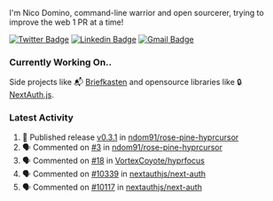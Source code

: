 
I'm Nico Domino, command-line warrior and open sourcerer, trying to improve the web 1 PR at a time!

[![Twitter Badge](https://img.shields.io/badge/-@ndom91-1ca0f1?style=flat-square&labelColor=1ca0f1&logo=twitter&logoColor=white&link=https://twitter.com/ndom91)](https://twitter.com/ndom91) [![Linkedin Badge](https://img.shields.io/badge/-ndom91-blue?style=flat-square&logo=Linkedin&logoColor=white&link=https://www.linkedin.com/in/ndom91/)](https://www.linkedin.com/in/ndom91/) [![Gmail Badge](https://img.shields.io/badge/-yo@ndo.dev-c14438?style=flat-square&logo=mail.ru&logoColor=white&link=mailto:yo@ndo.dev)](mailto:yo@ndo.dev)

### Currently Working On..

Side projects like 📬 [Briefkasten](https://briefkastenhq.com) and opensource libraries like 🔒 [NextAuth.js](https://github.com/nextauthjs/next-auth).

<!--START_SECTION_PROFILE_VIEWS:readme-info-->
<!--END_SECTION_PROFILE_VIEWS:readme-info-->

<!--START_SECTION_DAILY_COMMIT:readme-info-->
<!--END_SECTION_DAILY_COMMIT:readme-info-->

<!--START_SECTION_WEEKLY_COMMIT:readme-info-->
<!--END_SECTION_WEEKLY_COMMIT:readme-info-->

### Latest Activity

<!--START_SECTION:activity-->
1. 🚀 Published release [v0.3.1](https://github.com/ndom91/rose-pine-hyprcursor/releases/tag/v0.3.1) in [ndom91/rose-pine-hyprcursor](https://github.com/ndom91/rose-pine-hyprcursor)
2. 🗣 Commented on [#3](https://github.com/ndom91/rose-pine-hyprcursor/issues/3#issuecomment-2002597462) in [ndom91/rose-pine-hyprcursor](https://github.com/ndom91/rose-pine-hyprcursor)
3. 🗣 Commented on [#18](https://github.com/VortexCoyote/hyprfocus/issues/18#issuecomment-2002399717) in [VortexCoyote/hyprfocus](https://github.com/VortexCoyote/hyprfocus)
4. 🗣 Commented on [#10339](https://github.com/nextauthjs/next-auth/pull/10339#issuecomment-2002294595) in [nextauthjs/next-auth](https://github.com/nextauthjs/next-auth)
5. 🗣 Commented on [#10117](https://github.com/nextauthjs/next-auth/pull/10117#issuecomment-2002039983) in [nextauthjs/next-auth](https://github.com/nextauthjs/next-auth)
<!--END_SECTION:activity-->
